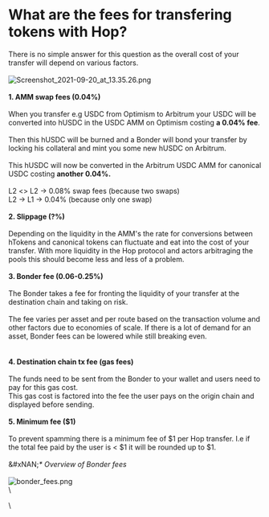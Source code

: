 # What are the fees for transfering tokens with Hop?

There is no simple answer for this question as the overall cost of your transfer will depend on various factors.\
\
![Screenshot\_2021-09-20\_at\_13.35.26.png](https://help.hop.exchange/hc/article_attachments/4409648170893/Screenshot_2021-09-20_at_13.35.26.png)\
\
**1. AMM swap fees (0.04%)**\
\
When you transfer e.g USDC from Optimism to Arbitrum your USDC will be converted into hUSDC in the USDC AMM on Optimism costing **a 0.04% fee**.\
\
Then this hUSDC will be burned and a Bonder will bond your transfer by locking his collateral and mint you some new hUSDC on Arbitrum. \
\
This hUSDC will now be converted in the Arbitrum USDC AMM for canonical USDC costing **another 0.04%.** \
\
L2 <> L2 -> 0.08% swap fees (because two swaps)\
L2 -> L1 -> 0.04% (because only one swap)\
\
**2. Slippage (?%)**\
\
Depending on the liquidity in the AMM's the rate for conversions between hTokens and canonical tokens can fluctuate and eat into the cost of your transfer. With more liquidity in the Hop protocol and actors arbitraging the pools this should become less and less of a problem.\
\
**3. Bonder fee (0.06-0.25%)**\
\
The Bonder takes a fee for fronting the liquidity of your transfer at the destination chain and taking on risk.\
\
The fee varies per asset and per route based on the transaction volume and other factors due to economies of scale. If there is a lot of demand for an asset, Bonder fees can be lowered while still breaking even.\
\
\
**4. Destination chain tx fee (gas fees)**\
\
The funds need to be sent from the Bonder to your wallet and users need to pay for this gas cost.\
This gas cost is factored into the fee the user pays on the origin chain and displayed before sending.\
\
**5. Minimum fee ($1)**\
\
To prevent spamming there is a minimum fee of $1 per Hop transfer. I.e if the total fee paid by the user is < $1 it will be rounded up to $1.\
\
&#xNAN;_\* Overview of Bonder fees_\
\
![bonder\_fees.png](https://help.hop.exchange/hc/article_attachments/4416476354189/bonder_fees.png)\
\


\

